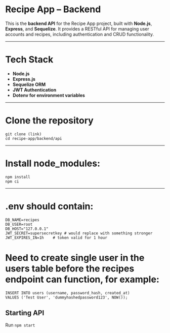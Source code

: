 # Recipe App – Backend


This is the **backend API** for the Recipe App project, built with **Node.js**, **Express**, and **Sequelize**. It provides a RESTful API for managing user accounts and recipes, including authentication and CRUD functionality.

---

# Tech Stack

- **Node.js**
- **Express.js**
- **Sequelize ORM**
- **JWT Authentication**
- **Dotenv for environment variables**

---

# Clone the repository

```
git clone (link)
cd recipe-app/backend/api
```

---

# Install node_modules:

```
npm install
npm ci
```

---

# .env should contain:

```
DB_NAME=recipes
DB_USER=root
DB_HOST="127.0.0.1"
JWT_SECRET=supersecretkey # would replace with something stronger
JWT_EXPIRES_IN=1h    # token valid for 1 hour
```

# Need to create single user in the users table before the recipes endpoint can function, for example:

```
INSERT INTO users (username, password_hash, created_at)
VALUES ('Test User', 'dummyhashedpassword123', NOW());
```

## Starting API

Run `npm start`